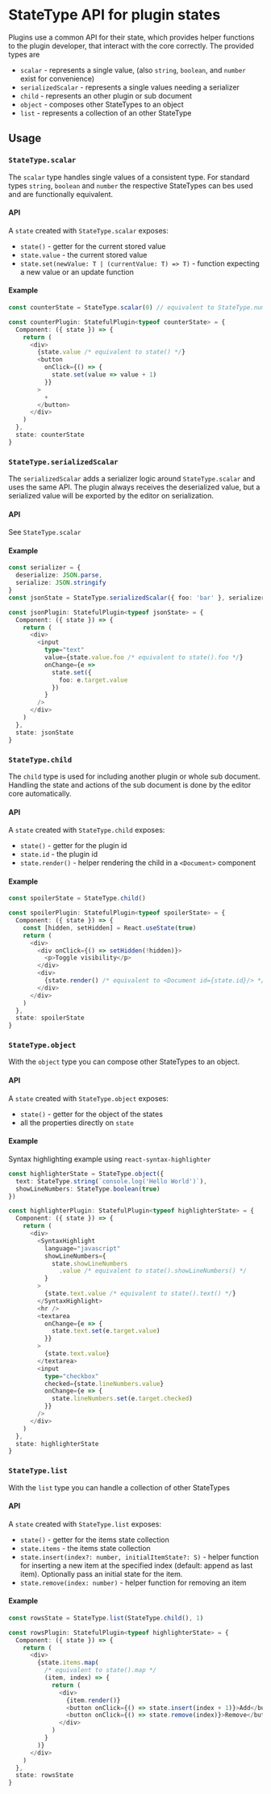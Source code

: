 # StateType API for plugin states

Plugins use a common API for their state, which provides helper functions to the plugin developer, that interact with the core correctly. The provided types are

- `scalar` - represents a single value, (also `string`, `boolean`, and `number` exist for convenience)
- `serializedScalar` - represents a single values needing a serializer
- `child` - represents an other plugin or sub document
- `object` - composes other StateTypes to an object
- `list` - represents a collection of an other StateType

## Usage

### `StateType.scalar`

The `scalar` type handles single values of a consistent type. For standard types `string`, `boolean` and `number` the respective StateTypes can bes used and are functionally equivalent.

#### API

A `state` created with `StateType.scalar` exposes:

- `state()` - getter for the current stored value
- `state.value` - the current stored value
- `state.set(newValue: T | (currentValue: T) => T)` - function expecting a new value or an update function

#### Example

```typescript
const counterState = StateType.scalar(0) // equivalent to StateType.number(0)

const counterPlugin: StatefulPlugin<typeof counterState> = {
  Component: ({ state }) => {
    return (
      <div>
        {state.value /* equivalent to state() */}
        <button
          onClick={() => {
            state.set(value => value + 1)
          }}
        >
          +
        </button>
      </div>
    )
  },
  state: counterState
}
```

### `StateType.serializedScalar`

The `serializedScalar` adds a serializer logic around `StateType.scalar` and uses the same API. The plugin always receives the deserialized value, but a serialized value will be exported by the editor on serialization.

#### API

See `StateType.scalar`

#### Example

```typescript
const serializer = {
  deserialize: JSON.parse,
  serialize: JSON.stringify
}
const jsonState = StateType.serializedScalar({ foo: 'bar' }, serializer)

const jsonPlugin: StatefulPlugin<typeof jsonState> = {
  Component: ({ state }) => {
    return (
      <div>
        <input
          type="text"
          value={state.value.foo /* equivalent to state().foo */}
          onChange={e =>
            state.set({
              foo: e.target.value
            })
          }
        />
      </div>
    )
  },
  state: jsonState
}
```

### `StateType.child`

The `child` type is used for including another plugin or whole sub document. Handling the state and actions of the sub document is done by the editor core automatically.

#### API

A `state` created with `StateType.child` exposes:

- `state()` - getter for the plugin id
- `state.id` - the plugin id
- `state.render()` - helper rendering the child in a `<Document>` component

#### Example

```typescript
const spoilerState = StateType.child()

const spoilerPlugin: StatefulPlugin<typeof spoilerState> = {
  Component: ({ state }) => {
    const [hidden, setHidden] = React.useState(true)
    return (
      <div>
        <div onClick={() => setHidden(!hidden)}>
          <p>Toggle visibility</p>
        </div>
        <div>
          {state.render() /* equivalent to <Document id={state.id}/> */}
        </div>
      </div>
    )
  },
  state: spoilerState
}
```

### `StateType.object`

With the `object` type you can compose other StateTypes to an object.

#### API

A `state` created with `StateType.object` exposes:

- `state()` - getter for the object of the states
- all the properties directly on `state`

#### Example

Syntax highlighting example using `react-syntax-highlighter`

```typescript
const highlighterState = StateType.object({
  text: StateType.string(`console.log('Hello World')`),
  showLineNumbers: StateType.boolean(true)
})

const highlighterPlugin: StatefulPlugin<typeof highlighterState> = {
  Component: ({ state }) => {
    return (
      <div>
        <SyntaxHighlight
          language="javascript"
          showLineNumbers={
            state.showLineNumbers
              .value /* equivalent to state().showLineNumbers() */
          }
        >
          {state.text.value /* equivalent to state().text() */}
        </SyntaxHighlight>
        <hr />
        <textarea
          onChange={e => {
            state.text.set(e.target.value)
          }}
        >
          {state.text.value}
        </textarea>
        <input
          type="checkbox"
          checked={state.lineNumbers.value}
          onChange={e => {
            state.lineNumbers.set(e.target.checked)
          }}
        />
      </div>
    )
  },
  state: highlighterState
}
```

### `StateType.list`

With the `list` type you can handle a collection of other StateTypes

#### API

A `state` created with `StateType.list` exposes:

- `state()` - getter for the items state collection
- `state.items` - the items state collection
- `state.insert(index?: number, initialItemState?: S)` - helper function for inserting a new item at the specified index (default: append as last item). Optionally pass an initial state for the item.
- `state.remove(index: number)` - helper function for removing an item

#### Example

```typescript
const rowsState = StateType.list(StateType.child(), 1)

const rowsPlugin: StatefulPlugin<typeof highlighterState> = {
  Component: ({ state }) => {
    return (
      <div>
        {state.items.map(
          /* equivalent to state().map */
          (item, index) => {
            return (
              <div>
                {item.render()}
                <button onClick={() => state.insert(index + 1)}>Add</button>
                <button onClick={() => state.remove(index)}>Remove</button>
              </div>
            )
          }
        )}
      </div>
    )
  },
  state: rowsState
}
```
